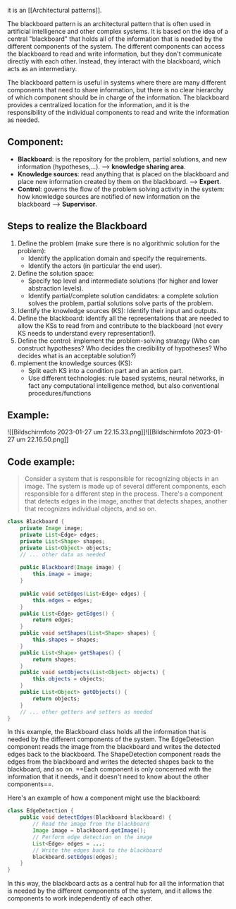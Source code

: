 it is an [[Architectural patterns]].

The blackboard pattern is an architectural pattern that is often used in artificial intelligence and other complex systems. It is based on the idea of a central "blackboard" that holds all of the information that is needed by the different components of the system. The different components can access the blackboard to read and write information, but they don't communicate directly with each other. Instead, they interact with the blackboard, which acts as an intermediary.

The blackboard pattern is useful in systems where there are many different components that need to share information, but there is no clear hierarchy of which component should be in charge of the information. The blackboard provides a centralized location for the information, and it is the responsibility of the individual components to read and write the information as needed.

## Component:
- **Blackboard**: is the repository for the problem, partial solutions, and new information (hypotheses,…). --> **knowledge sharing area**.
- **Knowledge sources**: read anything that is placed on the blackboard and place new information created by them on the blackboard. --> **Expert**.
- **Control**: governs the flow of the problem solving activity in the system: how knowledge sources are notified of new information on the blackboard --> **Supervisor**.

## Steps to realize the Blackboard
1. Define the problem (make sure there is no algorithmic solution for the problem):
	- Identify the application domain and specify the requirements.
	- Identify the actors (in particular the end user).
2. Define the solution space:
	- Specify top level and intermediate solutions (for higher and lower abstraction levels).
	- Identify partial/complete solution candidates: a complete solution solves the problem, partial solutions solve parts of the problem.
3. Identify the knowledge sources (KS): Identify their input and outputs.
4. Define the blackboard: identify all the representations that are needed to allow the KSs to read from and contribute to the blackboard (not every KS needs to understand every representation!).
5. Define the control: implement the problem-solving strategy (Who can construct hypotheses? Who decides the credibility of hypotheses? Who decides what is an acceptable solution?)
6. mplement the knowledge sources (KS):
	- Split each KS into a condition part and an action part.
	- Use different technologies: rule based systems, neural networks, in fact any computational intelligence method, but also conventional procedures/functions

## Example:
![[Bildschirm­foto 2023-01-27 um 22.15.33.png]]![[Bildschirm­foto 2023-01-27 um 22.16.50.png]]

## Code example:
> Consider a system that is responsible for recognizing objects in an image. The system is made up of several different components, each responsible for a different step in the process. There's a component that detects edges in the image, another that detects shapes, another that recognizes individual objects, and so on.
```java
class Blackboard {
    private Image image;
    private List<Edge> edges;
    private List<Shape> shapes;
    private List<Object> objects;
    // ... other data as needed
    
    public Blackboard(Image image) {
        this.image = image;
    }
    
    public void setEdges(List<Edge> edges) {
        this.edges = edges;
    }
    public List<Edge> getEdges() {
        return edges;
    }
    public void setShapes(List<Shape> shapes) {
        this.shapes = shapes;
    }
    public List<Shape> getShapes() {
        return shapes;
    }
    public void setObjects(List<Object> objects) {
        this.objects = objects;
    }
    public List<Object> getObjects() {
        return objects;
    }
    // ... other getters and setters as needed
}
```
In this example, the Blackboard class holds all the information that is needed by the different components of the system. The EdgeDetection component reads the image from the blackboard and writes the detected edges back to the blackboard. The ShapeDetection component reads the edges from the blackboard and writes the detected shapes back to the blackboard, and so on. ==Each component is only concerned with the information that it needs, and it doesn't need to know about the other components==.

Here's an example of how a component might use the blackboard:
```java
class EdgeDetection {
    public void detectEdges(Blackboard blackboard) {
        // Read the image from the blackboard
        Image image = blackboard.getImage();
        // Perform edge detection on the image
        List<Edge> edges = ...;
        // Write the edges back to the blackboard
        blackboard.setEdges(edges);
    }
}
```
In this way, the blackboard acts as a central hub for all the information that is needed by the different components of the system, and it allows the components to work independently of each other.
